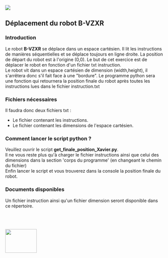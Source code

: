 <a href="https://c-ways.com/"> <img src="https://encrypted-tbn0.gstatic.com/images?q=tbn%3AANd9GcQziLlp8-oRZ2YwPwrd1vH1_YfUFlTvcfrR6g&usqp=CAU"/> </a>

## Déplacement du robot B-VZXR

### Introduction

Le robot **B-VZXR** se déplace dans un espace cartésien. Il lit les instructions de manières séquentielles et se déplace toujours en ligne droite. La position de départ du robot est à l'origine (0,0). Le but de cet exercice est de déplacer le robot en fonction d'un fichier txt instruction. 
<br> Le robot vit dans un espace cartésien de dimension (width,height), il s'arrêtera donc s'il fait face à une "bordure". Le programme python sera une fonction qui retournera la position finale du robot après toutes les instructions lues dans le fichier instruction.txt

### Fichiers nécessaires

Il faudra donc deux fichiers txt :
* Le fichier contenant les instructions.
* Le fichier contenant les dimensions de l'espace cartésien.

### Comment lancer le script python ?

Veuillez ouvrir le script **get_finale_position_Xavier.py**.
<br> Il ne vous reste plus qu'à charger le fichier instructions ainsi que celui des dimensions dans la section 'corps du programme' (en changeant le chemin du fichier)
<br> Enfin lancer le script et vous trouverez dans la console la position finale du robot.

### Documents disponibles

Un fichier instruction ainsi qu'un fichier dimension seront disponible dans ce répertoire.

<br><br><br>
<a href="https://www.linkedin.com/in/xavier-lai-85a861131/?originalSubdomain=fr"> <img src = "https://cdn.1min30.com/wp-content/uploads/2017/08/LinkedIn-logo.jpg"
                                                                                       height = 75px
                                                                                       width = 100px/> </a>
